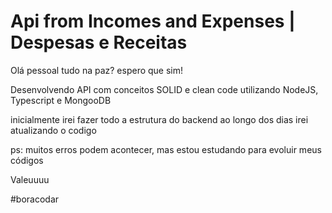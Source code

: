 # Api from Incomes and Expenses | Despesas e Receitas


Olá pessoal tudo na paz? espero que sim!

Desenvolvendo API com conceitos SOLID e clean code utilizando NodeJS, Typescript e MongooDB


inicialmente irei fazer todo a estrutura do backend
ao longo dos dias irei atualizando o codigo


ps: muitos erros podem acontecer, mas estou estudando para evoluir meus códigos 


Valeuuuu

#boracodar
